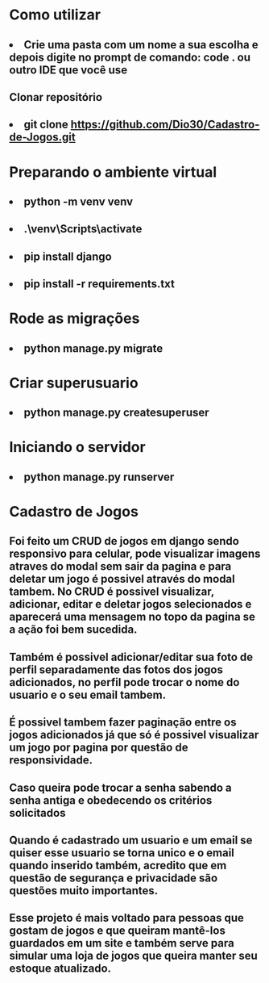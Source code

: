 # Como utilizar

## <li>Crie uma pasta com um nome a sua escolha e depois digite no prompt de comando: code . ou outro IDE que você use</li>

## Clonar repositório

## <li>git clone https://github.com/Dio30/Cadastro-de-Jogos.git</li>

# Preparando o ambiente virtual

## <li>python -m venv venv </li>
## <li>.\venv\Scripts\activate </li>
## <li>pip install django </li>
## <li>pip install -r requirements.txt </li>

# Rode as migrações

## <li>python manage.py migrate </li>

# Criar superusuario

## <li>python manage.py createsuperuser</li>

# Iniciando o servidor

## <li>python manage.py runserver</li>

# Cadastro de Jogos

## Foi feito um CRUD de jogos em django sendo responsivo para celular, pode visualizar imagens atraves do modal sem sair da pagina e para deletar um jogo é possivel através do modal tambem. No CRUD é possivel visualizar, adicionar, editar e deletar jogos selecionados e aparecerá uma mensagem no topo da pagina se a ação foi bem sucedida.

## Também é possivel adicionar/editar sua foto de perfil separadamente das fotos dos jogos adicionados, no perfil pode trocar o nome do usuario e o seu email tambem.

## É possivel tambem fazer paginação entre os jogos adicionados já que só é possivel visualizar um jogo por pagina por questão de responsividade.

## Caso queira pode trocar a senha sabendo a senha antiga e obedecendo os critérios solicitados

## Quando é cadastrado um usuario e um email se quiser esse usuario se torna unico e o email quando inserido também, acredito que em questão de segurança e privacidade são questões muito importantes.

## Esse projeto é mais voltado para pessoas que gostam de jogos e que queiram mantê-los guardados em um site e também serve para simular uma loja de jogos que queira manter seu estoque atualizado.
